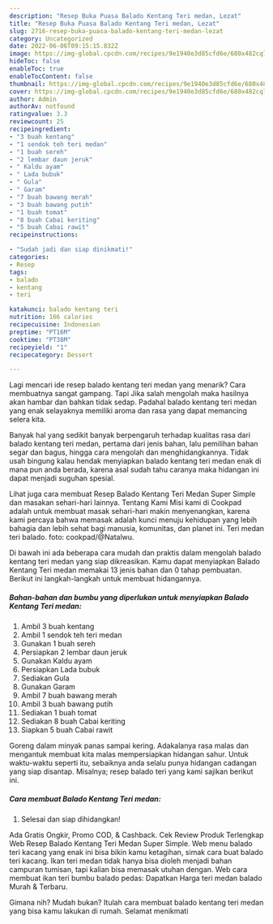 ```yaml
---
description: "Resep Buka Puasa Balado Kentang Teri medan, Lezat"
title: "Resep Buka Puasa Balado Kentang Teri medan, Lezat"
slug: 2716-resep-buka-puasa-balado-kentang-teri-medan-lezat
category: Uncategorized
date: 2022-06-06T09:15:15.832Z
image: https://img-global.cpcdn.com/recipes/9e1940e3d85cfd6e/680x482cq70/balado-kentang-teri-medan-foto-resep-utama.jpg
hideToc: false
enableToc: true
enableTocContent: false
thumbnail: https://img-global.cpcdn.com/recipes/9e1940e3d85cfd6e/680x482cq70/balado-kentang-teri-medan-foto-resep-utama.jpg
cover: https://img-global.cpcdn.com/recipes/9e1940e3d85cfd6e/680x482cq70/balado-kentang-teri-medan-foto-resep-utama.jpg
author: Admin
authorAv: notfound
ratingvalue: 3.3
reviewcount: 25
recipeingredient:
- "3 buah kentang"
- "1 sendok teh teri medan"
- "1 buah sereh"
- "2 lembar daun jeruk"
- " Kaldu ayam"
- " Lada bubuk"
- " Gula"
- " Garam"
- "7 buah bawang merah"
- "3 buah bawang putih"
- "1 buah tomat"
- "8 buah Cabai keriting"
- "5 buah Cabai rawit"
recipeinstructions:

- "Sudah jadi dan siap dinikmati!"
categories:
- Resep
tags:
- balado
- kentang
- teri

katakunci: balado kentang teri 
nutrition: 166 calories
recipecuisine: Indonesian
preptime: "PT16M"
cooktime: "PT38M"
recipeyield: "1"
recipecategory: Dessert

---
```



Lagi mencari ide resep balado kentang teri medan yang menarik? Cara membuatnya sangat gampang. Tapi Jika salah mengolah maka hasilnya akan hambar dan bahkan tidak sedap. Padahal balado kentang teri medan yang enak selayaknya memiliki aroma dan rasa yang dapat memancing selera kita.


Banyak hal yang sedikit banyak berpengaruh terhadap kualitas rasa dari balado kentang teri medan, pertama dari jenis bahan, lalu pemilihan bahan segar dan bagus, hingga cara mengolah dan menghidangkannya. Tidak usah bingung kalau hendak menyiapkan balado kentang teri medan enak di mana pun anda berada, karena asal sudah tahu caranya maka hidangan ini dapat menjadi suguhan spesial.

Lihat juga cara membuat Resep Balado Kentang Teri Medan Super Simple dan masakan sehari-hari lainnya. Tentang Kami Misi kami di Cookpad adalah untuk membuat masak sehari-hari makin menyenangkan, karena kami percaya bahwa memasak adalah kunci menuju kehidupan yang lebih bahagia dan lebih sehat bagi manusia, komunitas, dan planet ini. Teri medan teri balado. foto: cookpad/@Natalwu.


Di bawah ini ada beberapa cara mudah dan praktis dalam mengolah balado kentang teri medan yang siap dikreasikan. Kamu dapat menyiapkan Balado Kentang Teri medan memakai 13 jenis bahan dan 0 tahap pembuatan. Berikut ini langkah-langkah untuk membuat hidangannya.

<!--inarticleads1-->

##### Bahan-bahan dan bumbu yang diperlukan untuk menyiapkan Balado Kentang Teri medan:

1. Ambil 3 buah kentang
1. Ambil 1 sendok teh teri medan
1. Gunakan 1 buah sereh
1. Persiapkan 2 lembar daun jeruk
1. Gunakan  Kaldu ayam
1. Persiapkan  Lada bubuk
1. Sediakan  Gula
1. Gunakan  Garam
1. Ambil 7 buah bawang merah
1. Ambil 3 buah bawang putih
1. Sediakan 1 buah tomat
1. Sediakan 8 buah Cabai keriting
1. Siapkan 5 buah Cabai rawit


Goreng dalam minyak panas sampai kering. Adakalanya rasa malas dan mengantuk membuat kita malas mempersiapkan hidangan sahur. Untuk waktu-waktu seperti itu, sebaiknya anda selalu punya hidangan cadangan yang siap disantap. Misalnya; resep balado teri yang kami sajikan berikut ini. 

<!--inarticleads2-->

##### Cara membuat Balado Kentang Teri medan:


1. Selesai dan siap dihidangkan!

Ada Gratis Ongkir, Promo COD, &amp; Cashback. Cek Review Produk Terlengkap Web Resep Balado Kentang Teri Medan Super Simple. Web menu balado teri kacang yang enak ini bisa bikin kamu ketagihan, simak cara buat balado teri kacang. Ikan teri medan tidak hanya bisa dioleh menjadi bahan campuran tumisan, tapi kalian bisa memasak utuhan dengan. Web cara membuat ikan teri bumbu balado pedas: Dapatkan Harga teri medan balado Murah &amp; Terbaru. 

Gimana nih? Mudah bukan? Itulah cara membuat balado kentang teri medan yang bisa kamu lakukan di rumah. Selamat menikmati
